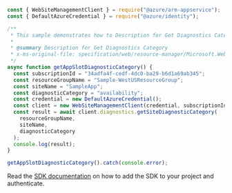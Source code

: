 ```javascript
const { WebSiteManagementClient } = require("@azure/arm-appservice");
const { DefaultAzureCredential } = require("@azure/identity");

/**
 * This sample demonstrates how to Description for Get Diagnostics Category
 *
 * @summary Description for Get Diagnostics Category
 * x-ms-original-file: specification/web/resource-manager/Microsoft.Web/stable/2021-03-01/examples/Diagnostics_GetSiteDiagnosticCategorySlot.json
 */
async function getAppSlotDiagnosticCategory() {
  const subscriptionId = "34adfa4f-cedf-4dc0-ba29-b6d1a69ab345";
  const resourceGroupName = "Sample-WestUSResourceGroup";
  const siteName = "SampleApp";
  const diagnosticCategory = "availability";
  const credential = new DefaultAzureCredential();
  const client = new WebSiteManagementClient(credential, subscriptionId);
  const result = await client.diagnostics.getSiteDiagnosticCategory(
    resourceGroupName,
    siteName,
    diagnosticCategory
  );
  console.log(result);
}

getAppSlotDiagnosticCategory().catch(console.error);
```

Read the [SDK documentation](https://github.com/Azure/azure-sdk-for-js/blob/%40azure%2Farm-appservice_12.0.0/sdk/appservice/arm-appservice/README.md) on how to add the SDK to your project and authenticate.
